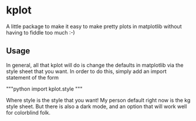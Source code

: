 # kplot
A little package to make it easy to make pretty plots in matplotlib without having to fiddle too much :-)

## Usage
In general, all that kplot will do is change the defaults in matplotlib via the style sheet that you want. In order to do this, simply add an import statement of the form

"""python
import kplot.style
"""

Where style is the style that you want! My person default right now is the kg style sheet. But there is also a dark mode, and an option that will work well for colorblind folk.